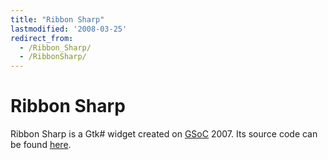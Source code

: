 ```yaml
---
title: "Ribbon Sharp"
lastmodified: '2008-03-25'
redirect_from:
  - /Ribbon_Sharp/
  - /RibbonSharp/
---
```


Ribbon Sharp
============

Ribbon Sharp is a Gtk# widget created on [GSoC](/StudentProjects) 2007. Its source code can be found [here](http://mono-soc-2007.googlecode.com/svn/trunk/laurent/src/Ribbons/).

